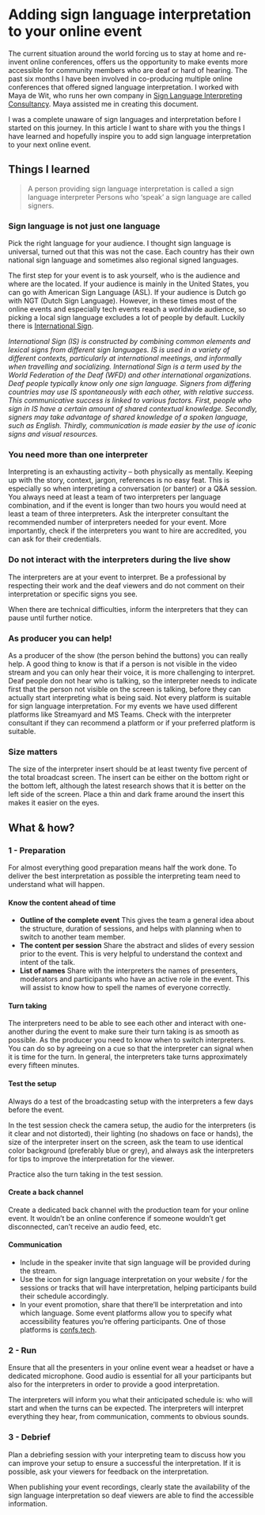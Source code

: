 # Adding sign language interpretation to your online event

The current situation around the world forcing us to stay at home and re-invent online conferences, offers us the opportunity to make events more accessible for community members who are deaf or hard of hearing. The past six months I have been involved in co-producing multiple online conferences that offered signed language interpretation. I worked with Maya de Wit, who runs her own company in [Sign Language Interpreting Consultancy](https://www.mayadewit.nl/). Maya assisted me in creating this document.

I was a complete unaware of sign languages and interpretation before I started on this journey. In this article I want to share with you the things I have learned and hopefully inspire you to add sign language interpretation to your next online event.

## Things I learned

> A person providing sign language interpretation is called a sign language interpreter Persons who ‘speak’ a sign language are called signers. 

### Sign language is not just one language
Pick the right language for your audience. I thought sign language is universal, turned out that this was not the case. Each country has their own national sign language and sometimes also regional signed languages.

The first step for your event is to ask yourself, who  is the audience and where are the located. If your audience is mainly in the United States, you can go with American Sign Language (ASL). If your audience is Dutch go with NGT (Dutch Sign Language). However, in these times most of the online events and especially tech events reach a worldwide audience, so picking a local sign language excludes a lot of people by default. Luckily there is [International Sign](https://wfdeaf.org/news/resources/faq-international-sign/).

*International Sign (IS) is constructed by combining common elements and lexical signs from different sign languages. IS is used in a variety of different contexts, particularly at international meetings, and informally when travelling and socializing. International Sign is a term used by the World Federation of the Deaf (WFD) and other international organizations. Deaf people typically know only one sign language. Signers from differing countries may use IS spontaneously with each other, with relative success. This communicative success is linked to various factors. First, people who sign in IS have a certain amount of shared contextual knowledge. Secondly, signers may take advantage of shared knowledge of a spoken language, such as English. Thirdly, communication is made easier by the use of iconic signs and visual resources.*

### You need more than one interpreter
Interpreting is an exhausting activity – both physically as mentally. Keeping up with the story, context, jargon, references is no easy feat. This is especially so when interpreting a conversation (or banter) or a Q&A session. You always need at least a team of two interpreters per language combination, and if the event is longer than two hours you would need at least a team of three interpreters. Ask the interpreter consultant the recommended number of interpreters needed for your event. More importantly, check if the interpreters you want to hire are accredited, you can ask for their credentials.

### Do not interact with the interpreters during the live show
The interpreters are at your event to interpret. Be a professional by respecting their work and the deaf viewers and do not comment on their interpretation or specific signs you see.  

When there are technical difficulties, inform the interpreters that they can pause until further notice. 

### As producer you can help!
As a producer of the show (the person behind the buttons) you can really help. A good thing to know is that if a person is not visible in the video stream and you can only hear their voice, it is more challenging to interpret. Deaf people don not hear who is talking, so the interpreter needs to indicate first that the person not visible on the screen is talking, before they can actually start interpreting what is being said.
Not every platform is suitable for sign language interpretation. For my events we have used different platforms like Streamyard and MS Teams. Check with the interpreter consultant if they can recommend a platform or if your preferred platform is suitable.

### Size matters
The size of the interpreter insert should be at least twenty five percent of the total broadcast screen. The insert can be either on the bottom right or the bottom left, although the latest research shows that it is better on the left side of the screen. Place a thin and dark frame around the insert this makes it easier on the eyes.


## What & how?

### 1 - Preparation
For almost everything good preparation means half the work done. To deliver the best interpretation as possible the interpreting team need to understand what will happen.

#### Know the content ahead of time
- **Outline of the complete event**
This gives the team a general idea about the structure, duration of sessions, and helps with planning when to switch to another team member. 
- **The content per session**
Share the abstract and slides of every session prior to the event. This is very helpful to understand the context and intent of the talk. 
- **List of names**
Share with the interpreters the names of presenters, moderators and participants who have an active role in the event. This will assist to know how to spell the names of everyone correctly.

#### Turn taking
The interpreters need to be able to see each other and interact with one-another during the event to make sure their turn taking is as smooth as possible. As the producer you need to know when to switch interpreters. You can do so by agreeing on a cue so that the interpreter can signal when it is time for the turn. In general, the interpreters take turns approximately every fifteen minutes.

#### Test the setup
Always do a test of the broadcasting setup with the interpreters a few days before the event.

In the test session check the camera setup, the audio for the interpreters (is it clear and not distorted), their lighting (no shadows on face or hands), the size of the interpreter insert on the screen, ask the team to use identical color background (preferably blue or grey), and always ask the interpreters for tips to improve the interpretation for the viewer. 

Practice also the turn taking in the test session.

#### Create a back channel
Create a dedicated back channel with the production team for your online event. It wouldn’t be an online conference if someone wouldn’t get disconnected, can’t receive an audio feed, etc.

#### Communication
- Include in the speaker invite that sign language will be provided during the stream. 
- Use the icon for sign language interpretation on your website / for the sessions or tracks that will have interpretation, helping participants build their schedule accordingly. 
- In your event promotion, share that there’ll be interpretation and into which language. Some event platforms allow you to specify what accessibility features you’re offering participants. One of those platforms is [confs.tech](https://confs.tech).

### 2 - Run
Ensure that all the presenters in your online event wear a headset or have a dedicated microphone. Good audio is essential for all your participants but also for the interpreters in order to provide a good interpretation.

The interpreters will inform you what their anticipated schedule is: who will start and when the turns can be expected. The interpreters will interpret everything they hear, from communication, comments to obvious sounds.

### 3 - Debrief
Plan a debriefing session with your interpreting team to discuss how you can improve your setup to ensure a successful the interpretation. If it is possible, ask your viewers for feedback on the interpretation.

When publishing your event recordings, clearly state  the availability of the sign language interpretation so deaf viewers are able to find the accessible information.  



